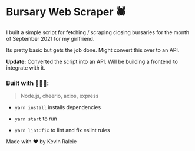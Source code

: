 # Bursary Web Scraper 🕷

I built a simple script for fetching / scraping closing bursaries for the month of September 2021 for my girlfriend.

Its pretty basic but gets the job done. Might convert this over to an API.

<b>Update:</b>
Converted the script into an API. Will be building a frontend to integrate with it.

### Built with 🧑🏽‍💻:

> Node.js, cheerio, axios, express

- ```yarn install``` installs dependencies

- ```yarn start``` to run

- ```yarn lint:fix``` to lint and fix eslint rules

Made with ❤️ by Kevin Raleie

